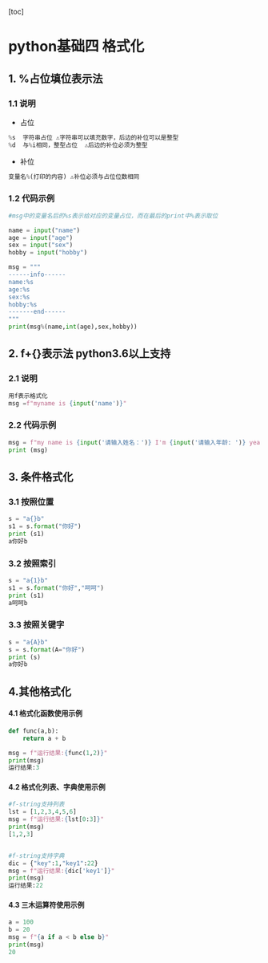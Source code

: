 [toc]



# python基础四	格式化

## 1. %占位填位表示法

### 1.1 说明

- 占位

```python
%s	字符串占位 ⚠️字符串可以填充数字，后边的补位可以是整型
%d	与%i相同，整型占位	⚠️后边的补位必须为整型
```

- 补位

```python
变量名%(打印的内容) ⚠️补位必须与占位位数相同
```

### 1.2 代码示例

```python
#msg中的变量名后的%s表示给对应的变量占位，而在最后的print中%表示取位

name = input("name")
age = input("age")
sex = input("sex")
hobby = input("hobby")

msg = """
------info------
name:%s
age:%s
sex:%s
hobby:%s
-------end------
"""
print(msg%(name,int(age),sex,hobby))
```



## 2. f+{}表示法	python3.6以上支持

### 2.1 说明

```python
用f表示格式化
msg =f"myname is {input('name')}"
```



### 2.2 代码示例

```python
msg = f"my name is {input('请输入姓名：')} I'm {input('请输入年龄: ')} years old"
print (msg)
```



## 3. 条件格式化

### 3.1 按照位置

```python
s = "a{}b"
s1 = s.format("你好")
print (s1)
a你好b
```



### 3.2 按照索引

```python
s = "a{1}b"
s1 = s.format("你好","呵呵")
print (s1)
a呵呵b
```



### 3.3 按照关键字

```python
s = "a{A}b"
s = s.format(A="你好")
print (s)
a你好b
```



## 4.其他格式化

#### 4.1 格式化函数使用示例

```python
def func(a,b):
    return a + b

msg = f"运行结果:{func(1,2)}"
print(msg)
运行结果:3
```



#### 4.2 格式化列表、字典使用示例

```python
#f-string支持列表
lst = [1,2,3,4,5,6]
msg = f"运行结果:{lst[0:3]}"
print(msg)
[1,2,3]


#f-string支持字典
dic = {"key":1,"key1":22}
msg = f"运行结果:{dic['key1']}"
print(msg)
运行结果:22
```



#### 4.3 三木运算符使用示例

```python
a = 100
b = 20
msg = f"{a if a < b else b}"
print(msg)
20
```

